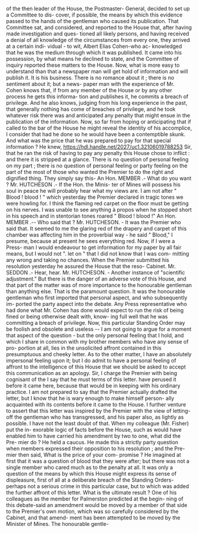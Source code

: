 of the then leader of the House, the Postmaster- General, decided to set up a Committee to dis- cover, if possible, the means by which this evidence passed to the hands of the gentleman who caused its publication. That Committee sat, and considered, and reported to the House that, after having made investigation and ques- tioned all likely persons, and having received a denial of all knowledge of the circumstances from every one, they arrived at a certain indi- vidual - to wit, Albert Elias Cohen-who ac- knowledged that he was the medium through which it was published. It came into his possession, by what means he declined to state, and the Committee of inquiry reported these matters to the House. Now, what is more easy to understand than that a newspaper man will get hold of information and will publish it. It is his business. There is no romance about it ; there is no sentiment about it; but a news- paper man with the experience of Mr. Cohen knows that, if from any member of the House or by any other process he gets this informa- tion and publishes it, he commits a breach of privilege. And he also knows, judging from his long experience in the past, that generally nothing has come of breaches of privilege, and he took whatever risk there was and anticipated any penalty that might ensue in the publication of the information. Now, so far from hoping or anticipating that if called to the bar of the House he might reveal the identity of his accomplice, I consider that had he done so he would have been a contemptible skunk. And what was the price that he was prepared to pay for that special information ? He knew, https://hdl.handle.net/2027/uc1.32106019788253 Sir, that he ran the risk of having to pay any penalty this House chose to inflict : and there it is stripped at a glance. There is no question of personal feeling on my part ; there is no question of personal feeling or party feeling on the part of the most of those who wanted the Premier to do the right and dignified thing. They simply say this- An Hon. MEMBER .- What do you want ? Mr. HUTCHESON .- If the Hon. the Minis- ter of Mines will possess his soul in peace he will probably hear what my views are. I am not after " Blood ! blood ! " which yesterday the Premier declared in tragic tones we were howling for. I think the flaming red carpet on the floor must be getting on his nerves. I was unable to see anything à propos when he stopped short in his speech and in stentorian tones roared " Blood ! blood !" An Hon. MEMBER .-- Who said that ? Mr. HUTCHESON. - It was the Premier who said that. It seemed to me the glaring red of the drapery and carpet of this chamber was affecting him in the proverbial way - he said " Blood," I presume, because at present he sees everything red. Now, if I were a Press- man I would endeavour to get information for my paper by all fair means, but I would not ". let on " that I did not know that I was com- mitting any wrong and taking no chances. When the Premier submitted his resolution yesterday he assured the House that the reso- Cabinet. Mr. SEDDON .- Hear, hear. Mr. HUTCHESON. - Another instance of "scientific adjustment." But there is the danger of an adverse vote of this House, and that part of the matter was of more importance to the honourable gentleman than anything else. That is the paramount question. It was the honourable gentleman who first imported that personal aspect, and who subsequently im- ported the party aspect into the debate. Any Press representative who had done what Mr. Cohen has done would expect to run the risk of being fined or being otherwise dealt with, know- ing full well that he was committing a breach of privilege. Now, this particular Standing Order may be foolish and obsolete and useless -- I am not going to argue for a moment that aspect of the question - but the only personal feeling that I hold, and which I share in common with my brother members who have any sense of pro- portion at all, lies in the unsolicited affront contained in this presumptuous and cheeky letter. As to the other matter, I have an absolutely impersonal feeling upon it; but I do admit to have a personal feeling of affront to the intelligence of this House that we should be asked to accept this communication as an apology. Sir, I charge the Premier with being cognisant of the I say that he must terms of this letter. have perused it before it came here, because that would be in keeping with his ordinary practice. I am not prepared to say that the Premier actually drafted the letter, but I know that he is wary enough to make himself person- ally acquainted with its contents before it came to the House. I further venture to assert that this letter was inspired by the Premier with the view of letting-off the gentleman who has transgressed, and his paper also, as lightly as possible. I have not the least doubt of that. When my colleague (Mr. Fisher) put the in- exorable logic of facts before the House, such as would have enabled him to have carried his amendment by two to one, what did the Pre- mier do ? He held a caucus. He made this a strictly party question when members expressed their opposition to his resolution ; and the Pre- mier then said, What is the price of your com- promise ? He imagined at first that it was a question of blood that they were after; but there was not a single member who cared much as to the penalty at all. It was only a question of the means by which this House might express its sense of displeasure, first of all at a deliberate breach of the Standing Orders- perhaps not a serious crime in this particular case, but to which was added the further affront of this letter. What is the ultimate result ? One of his colleagues as the member for Palmerston predicted at the begin- ning of this debate-said an amendment would be moved by a member of that side to the Premier's own motion, which was so carefully considered by the Cabinet, and that amend- ment has been attempted to be moved by the Minister of Mines. The honourable gentle- 